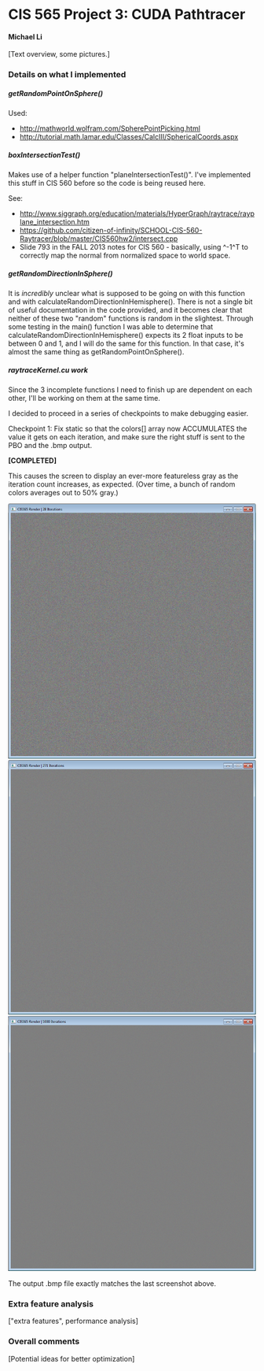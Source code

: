 CIS 565 Project 3: CUDA Pathtracer
==================================

#### Michael Li

[Text overview, some pictures.]






### Details on what I implemented

##### getRandomPointOnSphere()

Used:

* http://mathworld.wolfram.com/SpherePointPicking.html
* http://tutorial.math.lamar.edu/Classes/CalcIII/SphericalCoords.aspx


##### boxIntersectionTest()

Makes use of a helper function "planeIntersectionTest()". I've implemented this
stuff in CIS 560 before so the code is being reused here.

See:

* http://www.siggraph.org/education/materials/HyperGraph/raytrace/rayplane_intersection.htm
* https://github.com/citizen-of-infinity/SCHOOL-CIS-560-Raytracer/blob/master/CIS560hw2/intersect.cpp
* Slide 793 in the FALL 2013 notes for CIS 560 - basically, using ^-1^T to correctly
  map the normal from normalized space to world space.


##### getRandomDirectionInSphere()

It is *incredibly* unclear what is supposed to be going on with this function
and with calculateRandomDirectionInHemisphere(). There is not a single bit of
useful documentation in the code provided, and it becomes clear that neither
of these two "random" functions is random in the slightest. Through some testing
in the main() function I was able to determine that
calculateRandomDirectionInHemisphere() expects its 2 float inputs to be between
0 and 1, and I will do the same for this function. In that case, it's almost the
same thing as getRandomPointOnSphere().
  

##### raytraceKernel.cu work

Since the 3 incomplete functions I need to finish up are dependent on each other,
I'll be working on them at the same time.  

I decided to proceed in a series of checkpoints to make debugging easier.

Checkpoint 1: Fix static so that the colors[] array now ACCUMULATES the value
it gets on each iteration, and make sure the right stuff is sent to the PBO and
the .bmp output.

**[COMPLETED]**

This causes the screen to display an ever-more featureless gray as the iteration
count increases, as expected. (Over time, a bunch of random colors averages out
to 50% gray.)

![checkpoint 1-1](images/chkpt1-1.png)
![checkpoint 1-2](images/chkpt1-2.png)
![checkpoint 1-3](images/chkpt1-3.png)

The output .bmp file exactly matches the last screenshot above.









### Extra feature analysis

["extra features", performance analysis]







### Overall comments

[Potential ideas for better optimization]
